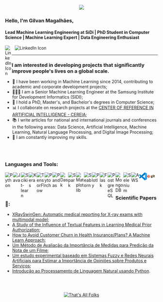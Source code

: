 <p align="center">
  <img src="https://media.licdn.com/dms/image/D4D12AQGqsMbe-JqJZg/article-cover_image-shrink_720_1280/0/1706548347733?e=2147483647&v=beta&t=OrGD86kM4qSeolxZY9ZuI9zKGzdTp_CIG3fG4sXIpks" >
</p>

### Hello, I'm Gilvan Magalhães,
#### Lead Machine Learning Engineering at SiDi | PhD Student in Computer Science | Machine Learning Expert | Data Engineering Enthusiast

[<img align="left" alt="LinkedIn Icon" width="22px" src="https://cdn.jsdelivr.net/npm/simple-icons@3.4.0/icons/linkedin.svg" />](https://www.linkedin.com/in/gilvanveras/)
[<img align="left" alt="LinkedIn Icon" width="132px" style="margin-left: 10px;" src="http://buscatextual.cnpq.br/buscatextual/images/titulo-sistema.png" />](http://lattes.cnpq.br/1369836102076813)

<br/>
<hr />

### I am interested in developing projects that significantly improve people's lives on a global scale.
- 🧭 I have been working in Machine Learning since 2014, contributing to academic and corporate development projects;
- 👩🏻‍💻 I am a Senior Machine Learning Engineer at the Samsung Institute for Development Informatics (SIDI);
- 📝 I hold a PhD, Master's, and Bachelor's degrees in Computer Science;
- 📊 I collaborate on research projects at the [CENTER OF REFERENCE IN ARTIFICIAL INTELLIGENCE - CEREIA](https://iasaudepublica.com.br/cereia-centro-de-referencia-em-inteligencia-artificial/);
- 📚 I write articles for national and international journals and conferences in the following areas: Data Science, Artificial Intelligence, Machine Learning, Natural Language Processing, and Digital Image Processing;
- 🧠 I am constantly improving my skills.

<br/>
<br/>

### Languages and Tools:

<img align="left" alt="Python" width="26px" src="https://cdn3.iconfinder.com/data/icons/logos-and-brands-adobe/512/267_Python-512.png" />

<img align="left" alt="Java" width="26px" 
src="https://www.celsonunes.com.br/wp-content/uploads/2018/05/java-logo.png" />

<img align="left" alt="Scikit-learn" width="26px" src="https://upload.wikimedia.org/wikipedia/commons/0/05/Scikit_learn_logo_small.svg" />

<img align="left" alt="Keras" width="26px" src="https://upload.wikimedia.org/wikipedia/commons/a/ae/Keras_logo.svg" />

<img align="left" alt="TensorFlow" width="26px" src="http://www.lapix.ufsc.br/wp-content/uploads/2018/04/q8sc1KuZ_400x400.jpg" />

<img align="left" alt="Pytorch" width="26px" src="https://cdn.jsdelivr.net/npm/simple-icons@3.4.0/icons/pytorch.svg" />

<img align="left" alt="Pandas" width="26px" src="https://upload.wikimedia.org/wikipedia/commons/2/22/Pandas_mark.svg" />

<img align="left" alt="Dask" width="26px" src="https://docs.dask.org/en/latest/_images/dask_icon.svg" />

<img align="left" alt="Spark" width="26px" src="https://miro.medium.com/max/580/1*I7bOyAqdM489ct9eDtf89A.png" />

<img align="left" alt="Matplotlib" width="26px" src="https://static.javatpoint.com/tutorial/matplotlib/images/matplotlib-tutorial.png" />

<img align="left" alt="Seaborn" width="26px" src="https://seaborn.pydata.org/_images/logo-tall-lightbg.svg" />

<img align="left" alt="Plotly" width="26px" src="https://images.plot.ly/logo/new-branding/plotly-logomark.png" />

<img align="left" alt="Flask" width="26px" src="https://miro.medium.com/max/700/1*Q5EUk28Xc3iCDoMSkrd1_w.png" />

<img align="left" alt="PostgreeSQL" width="26px" src="https://upload.wikimedia.org/wikipedia/commons/2/29/Postgresql_elephant.svg" />

<img align="left" alt="MongoDB" width="26px" src="https://miro.medium.com/max/300/1*fY5KPXK0C6csHKhnXkQQ8g.png" />

<img align="left" alt="Selenium" width="26px" src="https://upload.wikimedia.org/wikipedia/commons/thumb/d/d5/Selenium_Logo.png/574px-Selenium_Logo.png" />

<img align="left" alt="AWS" width="26px" src="https://cdn.jsdelivr.net/npm/simple-icons@3.4.0/icons/amazonaws.svg" />

<img align="left" alt="VS Code" width="26px" src="https://raw.githubusercontent.com/github/explore/80688e429a7d4ef2fca1e82350fe8e3517d3494d/topics/visual-studio-code/visual-studio-code.png" /> 

<!--<img align="left" alt="GitHub" width="26px" src="https://raw.githubusercontent.com/github/explore/78df643247d429f6cc873026c0622819ad797942/topics/github/github.png"/>
-->
<img align="left" alt="Git" width="26px" src="https://raw.githubusercontent.com/github/explore/80688e429a7d4ef2fca1e82350fe8e3517d3494d/topics/git/git.png"/>

<br/>
<br/>
<br/>

### Scientific Papers 📝:
- [XRaySwinGen: Automatic medical reporting for X-ray exams with multimodal model](http://dx.doi.org/10.1016/j.heliyon.2024.e27516);
- [A Study of the Influence of Textual Features in Learning Medical Prior Authorization](http://dx.doi.org/10.1109/CBMS.2019.00021);
- [How to Avoid Customer Churn in Health Insurance/Plans? A Machine Learn Approach](http://dx.doi.org/10.1109/CBMS.2019.00115);
- [Um Método de Avaliação da Importância de Medidas para Predição da Nota de um Filme](https://sol.sbc.org.br/index.php/brasnam/article/view/3248/3210);
- [Um estudo experimental baseado em Sistemas Fuzzy e Redes Neurais Artificiais para Estimar a Importância de Opiniões sobre Produtos e Serviços](http://www.eripi.com.br/2016/anais-2016/artigos);
- [Introdução ao Processamento de Linguagem Natural usando Python](https://www.facom.ufu.br/~wendelmelo/terceiros/tutorial_nltk.pdf).

<br/>
<br/>

<p align="center">
  <a href="[https://www.example.com](https://img.elo7.com.br/product/zoom/3EF316C/placa-decorativa-that-s-all-folks-infantil.jpg)">
    <img alt="That's All Folks" width="400px" src="https://img.elo7.com.br/product/zoom/3EF316C/placa-decorativa-that-s-all-folks-infantil.jpg" />
  </a>
</p>
